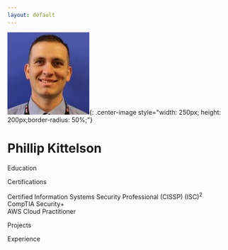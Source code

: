 ```yaml
---
layout: default
---
```


![PhillProfile](./assets/images/PhillProfile.jpg){: .center-image style="width: 250px; height: 200px;border-radius: 50%;"}

# Phillip Kittelson

<i class="fa fa-graduation-cap" aria-hidden="true" style="color:#191970"></i> Education

<i class="fa fa-certificate" aria-hidden="true" style="color:#191970"></i> Certifications

<i class="fa fa-angle-double-right" aria-hidden="true"></i> Certified Information Systems Security Professional (CISSP) (ISC)<sup>2</sup><br>
<i class="fa fa-angle-double-right" aria-hidden="true" style="color:#191970"></i> CompTIA Security+<br>
<i class="fa fa-angle-double-right" aria-hidden="true" style="color:#191970"></i> AWS Cloud Practitioner

<i class="fa fa-terminal" style="color:#191970" aria-hidden="true"></i> Projects

<i class="fa fa-briefcase" aria-hidden="true" style="color:#191970"></i> Experience
